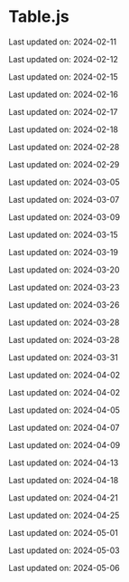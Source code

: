 # Table.js

Last updated on: 2024-02-11

Last updated on: 2024-02-12

Last updated on: 2024-02-15

Last updated on: 2024-02-16

Last updated on: 2024-02-17

Last updated on: 2024-02-18

Last updated on: 2024-02-28

Last updated on: 2024-02-29

Last updated on: 2024-03-05

Last updated on: 2024-03-07

Last updated on: 2024-03-09

Last updated on: 2024-03-15

Last updated on: 2024-03-19

Last updated on: 2024-03-20

Last updated on: 2024-03-23

Last updated on: 2024-03-26

Last updated on: 2024-03-28

Last updated on: 2024-03-28

Last updated on: 2024-03-31

Last updated on: 2024-04-02

Last updated on: 2024-04-02

Last updated on: 2024-04-05

Last updated on: 2024-04-07

Last updated on: 2024-04-09

Last updated on: 2024-04-13

Last updated on: 2024-04-18

Last updated on: 2024-04-21

Last updated on: 2024-04-25

Last updated on: 2024-05-01

Last updated on: 2024-05-03

Last updated on: 2024-05-06
